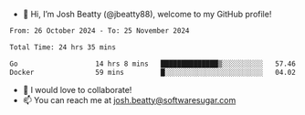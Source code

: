 - 👋 Hi, I’m Josh Beatty (@jbeatty88), welcome to my GitHub profile!

<!--START_SECTION:waka-->

```txt
From: 26 October 2024 - To: 25 November 2024

Total Time: 24 hrs 35 mins

Go                   14 hrs 8 mins   ██████████████▒░░░░░░░░░░   57.46 %
Docker               59 mins         █░░░░░░░░░░░░░░░░░░░░░░░░   04.02 %
```

<!--END_SECTION:waka-->

- 💞️ I would love to collaborate!
- 📫 You can reach me at josh.beatty@softwaresugar.com

<!---
jbeatty88/jbeatty88 is a ✨ special ✨ repository because its `README.md` (this file) appears on your GitHub profile.
You can click the Preview link to take a look at your changes.
--->
